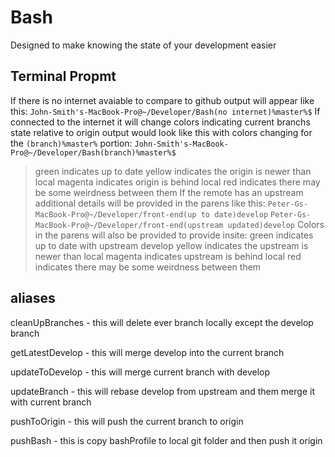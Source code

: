 # Bash

Designed to make knowing the state of your development easier

## Terminal Propmt 
If there is no internet avaiable to compare to github output will appear like this:
  `John-Smith's-MacBook-Pro@~/Developer/Bash(no internet)%master%$`
If connected to the internet it will change colors indicating current branchs state relative to origin
  output would look like this with colors changing for the `(branch)%master%` portion:
  `John-Smith's-MacBook-Pro@~/Developer/Bash(branch)%master%$`
  >green indicates up to date
  >yellow indicates the origin is newer than local
  >magenta indicates origin is behind local
  >red indicates there may be some weirdness between them
If the remote has an upstream additional details will be provided in the parens like this:
  `Peter-Gs-MacBook-Pro@~/Developer/front-end(up to date)develop`
  `Peter-Gs-MacBook-Pro@~/Developer/front-end(upstream updated)develop`
  Colors in the parens will also be provided to provide insite:
  >green indicates up to date with upstream develop
  >yellow indicates the upstream is newer than local
  >magenta indicates upstream is behind local
  >red indicates there may be some weirdness between them

## aliases


cleanUpBranches - this will delete ever branch locally except the develop branch

getLatestDevelop - this will merge develop into the current branch

updateToDevelop - this will merge current branch with develop

updateBranch - this will rebase develop from upstream and them merge it with current branch

pushToOrigin - this will push the current branch to origin

pushBash - this is copy bashProfile to local git folder and then push it origin